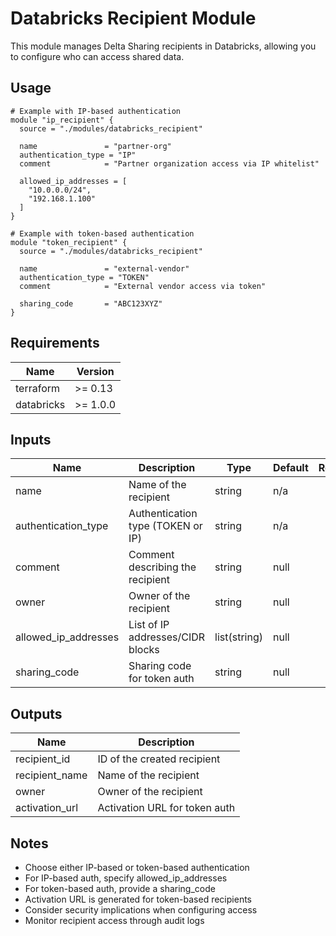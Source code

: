 # Databricks Recipient Module

This module manages Delta Sharing recipients in Databricks, allowing you to configure who can access shared data.

## Usage

```hcl
# Example with IP-based authentication
module "ip_recipient" {
  source = "./modules/databricks_recipient"

  name               = "partner-org"
  authentication_type = "IP"
  comment            = "Partner organization access via IP whitelist"
  
  allowed_ip_addresses = [
    "10.0.0.0/24",
    "192.168.1.100"
  ]
}

# Example with token-based authentication
module "token_recipient" {
  source = "./modules/databricks_recipient"

  name               = "external-vendor"
  authentication_type = "TOKEN"
  comment            = "External vendor access via token"
  
  sharing_code       = "ABC123XYZ"
}
```

## Requirements

| Name | Version |
|------|---------|
| terraform | >= 0.13 |
| databricks | >= 1.0.0 |

## Inputs

| Name | Description | Type | Default | Required |
|------|-------------|------|---------|:--------:|
| name | Name of the recipient | string | n/a | yes |
| authentication_type | Authentication type (TOKEN or IP) | string | n/a | yes |
| comment | Comment describing the recipient | string | null | no |
| owner | Owner of the recipient | string | null | no |
| allowed_ip_addresses | List of IP addresses/CIDR blocks | list(string) | null | no |
| sharing_code | Sharing code for token auth | string | null | no |

## Outputs

| Name | Description |
|------|-------------|
| recipient_id | ID of the created recipient |
| recipient_name | Name of the recipient |
| owner | Owner of the recipient |
| activation_url | Activation URL for token auth |

## Notes

- Choose either IP-based or token-based authentication
- For IP-based auth, specify allowed_ip_addresses
- For token-based auth, provide a sharing_code
- Activation URL is generated for token-based recipients
- Consider security implications when configuring access
- Monitor recipient access through audit logs